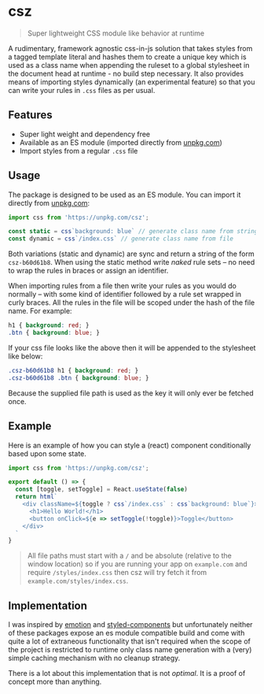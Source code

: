 # csz
> Super lightweight CSS module like behavior at runtime

A rudimentary, framework agnostic css-in-js solution that takes styles from a tagged template literal and hashes them to create a unique key which is used as a class name when appending the ruleset to a global stylesheet in the document head at runtime - no build step necessary. It also provides means of importing styles dynamically (an experimental feature) so that you can write your rules in `.css` files as per usual.

## Features

- Super light weight and dependency free
- Available as an ES module (imported directly from [unpkg.com](https://unpkg.com/csz))
- Import styles from a regular `.css` file

## Usage

The package is designed to be used as an ES module. You can import it directly from [unpkg.com](https://unpkg.com):

```js
import css from 'https://unpkg.com/csz';

const static = css`background: blue` // generate class name from string
const dynamic = css`/index.css` // generate class name from file
```

Both variations (static and dynamic) are sync and return a string of the form `csz-b60d61b8`. When using the static method write _naked_ rule sets – no need to wrap the rules in braces or assign an identifier.

When importing rules from a file then write your rules as you would do normally – with some kind of identifier followed by a rule set wrapped in curly braces. All the rules in the file will be scoped under the hash of the file name. For example:

```css
h1 { background: red; }
.btn { background: blue; }
```

If your css file looks like the above then it will be appended to the stylesheet like below:

```css
.csz-b60d61b8 h1 { background: red; }
.csz-b60d61b8 .btn { background: blue; }
```

Because the supplied file path is used as the key it will only ever be fetched once.

## Example

Here is an example of how you can style a (react) component conditionally based upon some state.

```js
import css from 'https://unpkg.com/csz';

export default () => {
  const [toggle, setToggle] = React.useState(false)
  return html`
    <div className=${toggle ? css`/index.css` : css`background: blue`}>
      <h1>Hello World!</h1>
      <button onClick=${e => setToggle(!toggle)}>Toggle</button>
    </div>
  `
}
```

> All file paths must start with a `/` and be absolute (relative to the window location) so if you are running your app on `example.com` and require `/styles/index.css` then csz will try fetch it from `example.com/styles/index.css`.

## Implementation

I was inspired by [emotion](https://github.com/emotion-js/emotion) and [styled-components](https://github.com/styled-components/styled-components) but unfortunately neither of these packages expose an es module compatible build and come with quite a lot of extraneous functionality that isn't required when the scope of the project is restricted to runtime only class name generation with a (very) simple caching mechanism with no cleanup strategy.

There is a lot about this implementation that is not _optimal_. It is a proof of concept more than anything.
